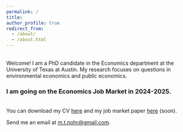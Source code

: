 ```yaml
---
permalink: /
title:
author_profile: true
redirect_from: 
  - /about/
  - /about.html
---
```


<br />Welcome! I am a PhD candidate in the Economics department at the University of Texas at Austin. My research focuses on questions in environmental economics and public economics. 

### I am going on the Economics Job Market in 2024-2025.


<br />You can download my CV [here](/files/nohr_cv.pdf "nohr_cv.pdf") and my job market paper [here](/research/ "nohr_jmp.pdf") (soon). 

Send me an email at [m.t.nohr@gmail.com](mailto:m.t.nohr@gmail.com "mailto:m.t.nohr@gmail.com").
